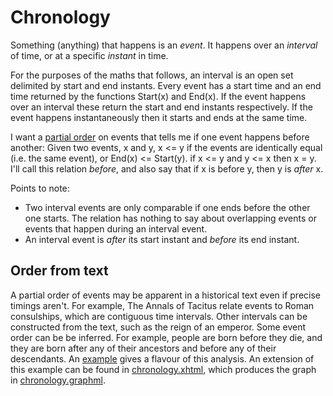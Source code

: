 # Chronology

Something (anything) that happens is an *event*. It happens over an *interval* of time, or at a specific *instant* in time.

For the purposes of the maths that follows, an interval is an open set delimited by start and end instants. Every event has a start time and an end time returned by the functions Start(x) and End(x). If the event happens over an interval these return the start and end instants respectively. If the event happens instantaneously then it starts and ends at the same time.

I want a [partial order](https://en.wikipedia.org/wiki/Partially_ordered_set) on events that tells me if one event happens before another: Given two events, x and y, x <= y if the events are identically equal (i.e. the same event), or End(x) <= Start(y). if x <= y and y <= x then x = y. I'll call this relation *before*, and also say that if x is before y, then y is *after* x.

Points to note:

* Two interval events are only comparable if one ends before the other one starts. The relation has nothing to say about overlapping events or events that happen during an interval event.
* An interval event is *after* its start instant and *before* its end instant.

## Order from text

A partial order of events may be apparent in a historical text even if precise timings aren't. For example, The Annals of Tacitus relate events to Roman consulships, which are contiguous time intervals. Other intervals can be constructed from the text, such as the reign of an emperor. Some event order can be be inferred. For example, people are born before they die, and they are born after any of their ancestors and before any of their descendants. An [example](https://knoxa.github.io/examples/chronology/example.xhtml) gives a flavour of this analysis. An extension of this example can be found in [chronology.xhtml](chronology.xhtml), which produces the graph in [chronology.graphml](chronology.graphml).